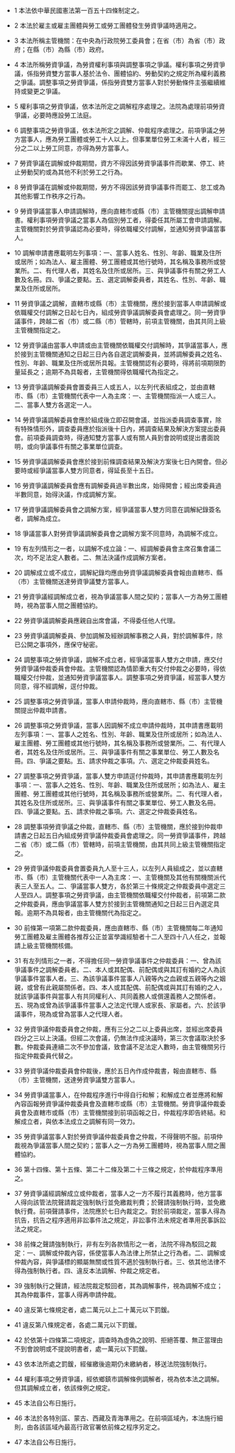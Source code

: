 * 1 本法依中華民國憲法第一百五十四條制定之。

* 2 本法於雇主或雇主團體與勞工或勞工團體發生勞資爭議時適用之。

* 3 本法所稱主管機關：在中央為行政院勞工委員會；在省（市）為省（市）政府；在縣（市）為縣（市）政府。

* 4 本法所稱勞資爭議，為勞資權利事項與調整事項之爭議。權利事項之勞資爭議，係指勞資雙方當事人基於法令、團體協約、勞動契約之規定所為權利義務之爭議。調整事項之勞資爭議，係指勞資雙方當事人對於勞動條件主張繼續維持或變更之爭議。

* 5 權利事項之勞資爭議，依本法所定之調解程序處理之。法院為處理前項勞資爭議，必要時應設勞工法庭。

* 6 調整事項之勞資爭議，依本法所定之調解、仲裁程序處理之。前項爭議之勞方當事人，應為勞工團體或勞工十人以上。但事業單位勞工未滿十人者，經三分之二以上勞工同意，亦得為勞方當事人。

* 7 勞資爭議在調解或仲裁期間，資方不得因該勞資爭議事件而歇業、停工、終止勞動契約或為其他不利於勞工之行為。

* 8 勞資爭議在調解或仲裁期間，勞方不得因該勞資爭議事件而罷工、怠工或為其他影響工作秩序之行為。

* 9 勞資爭議當事人申請調解時，應向直轄市或縣（市）主管機關提出調解申請書。權利事項勞資爭議之當事人為個別勞工者，得委任其所屬工會申請調解。主管機關對於勞資爭議認為必要時，得依職權交付調解，並通知勞資爭議當事人。

* 10 調解申請書應載明左列事項：一、當事人姓名、性別、年齡、職業及住所或居所；如為法人、雇主團體、勞工團體或其他行號時，其名稱及事務所或營業所。二、有代理人者，其姓名及住所或居所。三、與爭議事件有關之勞工人數及名冊。四、爭議之要點。五、選定調解委員者，其姓名、性別、年齡、職業及住所或居所。

* 11 勞資爭議之調解，直轄市或縣（市）主管機關，應於接到當事人申請調解或依職權交付調解之日起七日內，組成勞資爭議調解委員會處理之。同一勞資爭議事件，跨越二省（市）或二縣（市）管轄時，前項主管機關，由其共同上級主管機關指定之。

* 12 勞資爭議由當事人申請或由主管機關依職權交付調解時，其爭議當事人，應於接到主管機關通知之日起三日內各自選定調解委員，並將調解委員之姓名、性別、年齡、職業及住所或居所具報。主管機關認有必要時，得將前項期限酌量延長之；逾期不為具報者，主管機關得依職權代為指定之。

* 13 勞資爭議調解委員會置委員三人或五人，以左列代表組成之，並由直轄市、縣（市）主管機關代表中一人為主席：一、主管機關指派一人或三人。二、當事人雙方各選定一人。

* 14 勞資爭議調解委員會應於組成後立即召開會議，並指派委員調查事實，除有特殊情形外，調查委員應於指派後十日內，將調查結果及解決方案提出委員會。前項委員調查時，得通知雙方當事人或有關人員到會說明或提出書面說明，或向爭議事件有關之事業單位調查。

* 15 勞資爭議調解委員會應於接到前條調查結果及解決方案後七日內開會。但必要時或經爭議當事人雙方同意者，得延長至十五日。

* 16 勞資爭議調解委員會應有調解委員過半數出席，始得開會；經出席委員過半數同意，始得決議，作成調解方案。

* 17 勞資爭議調解委員會之調解方案，經爭議當事人雙方同意在調解紀錄簽名者，調解為成立。

* 18 爭議當事人對勞資爭議調解委員會之調解方案不同意時，為調解不成立。

* 19 有左列情形之一者，以調解不成立論：一、經調解委員會主席召集會議二次，均不足法定人數者。二、無法決議作成調解方案者。

* 20 調解成立或不成立，調解紀錄均應由勞資爭議調解委員會報由直轄市、縣（市）主管機關送達勞資爭議雙方當事人。

* 21 勞資爭議經調解成立者，視為爭議當事人間之契約；當事人一方為勞工團體時，視為當事人間之團體協約。

* 22 勞資爭議調解委員應親自出席會議，不得委任他人代理。

* 23 勞資爭議調解委員、參加調解及經辦調解事務之人員，對於調解事件，除已公開之事項外，應保守秘密。

* 24 調整事項之勞資爭議，調解不成立者，經爭議當事人雙方之申請，應交付勞資爭議仲裁委員會仲裁。主管機關認為情節重大有交付仲裁之必要時，得依職權交付仲裁，並通知勞資爭議當事人。調整事項之勞資爭議，經當事人雙方同意，得不經調解，逕付仲裁。

* 25 調整事項之勞資爭議，當事人申請仲裁時，應向直轄市、縣（市）主管機關提出仲裁申請書。

* 26 調整事項之勞資爭議，當事人因調解不成立申請仲裁時，其申請書應載明左列事項：一、當事人之姓名、性別、年齡、職業及住所或居所；如為法人、雇主團體、勞工團體或其他行號時，其名稱及事務所或營業所。二、有代理人者，其姓名及住所或居所。三、與爭議事件有關之事業單位、勞工人數及名冊。四、爭議之要點。五、請求仲裁之事項。六、選定之仲裁委員姓名。

* 27 調整事項之勞資爭議，當事人雙方申請逕付仲裁時，其申請書應載明左列事項：一、當事人之姓名、性別、年齡、職業及住所或居所；如為法人、雇主團體、勞工團體或其他行號時，其名稱及事務所或營業所。二、有代理人者，其姓名及住所或居所。三、與爭議事件有關之事業單位、勞工人數及名冊。四、爭議之要點。五、請求仲裁之事項。六、選定之仲裁委員姓名。

* 28 調整事項勞資爭議之仲裁，直轄市、縣（市）主管機關，應於接到仲裁申請書之日起五日內組成勞資爭議仲裁委員會處理之。同一勞資爭議事件，跨越二省（市）或二縣（市）管轄時，前項主管機關，由其共同上級主管機關指定之。

* 29 勞資爭議仲裁委員會置委員九人至十三人，以左列人員組成之，並以直轄市、縣（市）主管機關代表中一人為主席：一、主管機關及其他有關機關派代表三人至五人。二、爭議當事人雙方，各於第三十條規定之仲裁委員中選定三人至四人。調整事項之勞資爭議，由主管機關依職權交付仲裁者，前項第二款之仲裁委員，應由爭議當事人雙方於接到主管機關通知之日起三日內選定具報。逾期不為具報者，由主管機關代為指定之。

* 30 前條第一項第二款仲裁委員，應由直轄市、縣（市）主管機關每二年通知勞工團體及雇主團體各推荐公正並富學識經驗者十二人至四十八人任之，並報請上級主管機關核備。

* 31 有左列情形之一者，不得擔任同一勞資爭議事件之仲裁委員：一、曾為該爭議事件之調解委員者。二、本人或其配偶、前配偶或與其訂有婚約之人為該爭議事件當事人者。三、為該爭議事件當事人八親等內之血親或五親等內之姻親，或曾有此親屬關係者。四、本人或其配偶、前配偶或與其訂有婚約之人，就該爭議事件與當事人有共同權利人、共同義務人或償還義務人之關係者。五、現為或曾為該爭議事件當事人之法定代理人或家長、家屬者。六、於該爭議事件，現為或曾為當事人之代理人者。

* 32 勞資爭議仲裁委員會之仲裁，應有三分之二以上委員出席，並經出席委員四分之三以上決議。但經二次會議，仍無法作成決議時，第三次會議取決於多數。仲裁委員連續二次不參加會議，致會議不足法定人數時，由主管機關另行指定仲裁委員代替之。

* 33 勞資爭議仲裁委員會仲裁後，應於五日內作成仲裁書，報由直轄市、縣（市）主管機關，送達勞資爭議雙方當事人。

* 34 勞資爭議當事人，在仲裁程序進行中得自行和解；和解成立者並應將和解內容函報勞資爭議仲裁委員會及直轄市或縣（市）主管機關。勞資爭議仲裁委員會及直轄市或縣（市）主管機關接到前項函報之日，仲裁程序即告終結。和解成立者，與依本法成立之調解有同一效力。

* 35 勞資爭議當事人對於勞資爭議仲裁委員會之仲裁，不得聲明不服。前項仲裁視為爭議當事人間之契約；當事人之一方為勞工團體時，視為當事人間之團體協約。

* 36 第十四條、第十五條、第二十二條及第二十三條之規定，於仲裁程序準用之。

* 37 勞資爭議經調解成立或仲裁者，當事人之一方不履行其義務時，他方當事人得向該管法院聲請裁定強制執行並免繳裁判費；於聲請強制執行時，並免繳執行費。前項聲請事件，法院應於七日內裁定之。對於前項裁定，當事人得為抗告，抗告之程序適用非訟事件法之規定，非訟事件法未規定者準用民事訴訟法之規定。

* 38 前條之聲請強制執行，非有左列各款情形之一者，法院不得為駁回之裁定：一、調解或仲裁內容，係使當事人為法律上所禁止之行為者。二、調解或仲裁內容，與爭議標的顯屬無關或性質不適於強制執行者。三、依其他法律不得為強制執行者。四、違反本法調解、仲裁之規定者。

* 39 強制執行之聲請，經法院裁定駁回者，其為調解事件，視為調解不成立；其為仲裁事件，當事人得再申請仲裁。

* 40 違反第七條規定者，處二萬元以上二十萬元以下罰鍰。

* 41 違反第八條規定者，各處二萬元以下罰鍰。

* 42 於依第十四條第二項規定，調查時為虛偽之說明、拒絕答覆、無正當理由不到會說明或不提說明書者，處一萬元以下罰鍰。

* 43 依本法所處之罰鍰，經催繳後逾期仍未繳納者，移送法院強制執行。

* 44 權利事項之勞資爭議，經依鄉鎮市調解條例調解者，視為依本法之調解。但其調解成立者，依該條例之規定。

* 45 本法自公布日施行。

* 46 本法於各特別區、蒙古、西藏及青海準用之。在前項區域內，本法施行細則，由各該區域內最高行政官署依前條之程序另定之。

* 47 本法自公布日施行。

